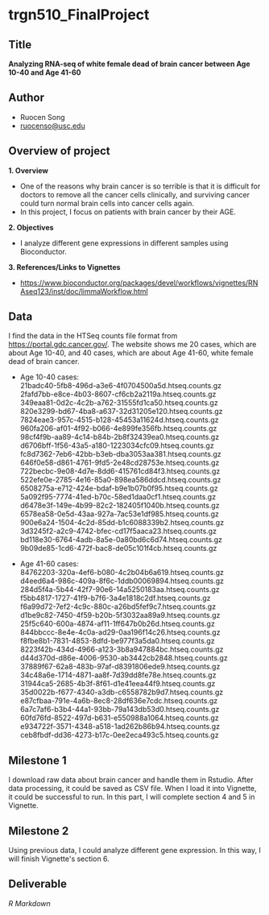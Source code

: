 # trgn510_FinalProject

## Title
**Analyzing RNA-seq of white female dead of brain cancer between Age 10-40 and Age 41-60**

## Author
* Ruocen Song
* <ruocenso@usc.edu>

## Overview of project
**1. Overview**
* One of the reasons why brain cancer is so terrible is that it is difficult for doctors to remove all the cancer cells clinically, and surviving cancer could turn normal brain cells into cancer cells again.
* In this project, I focus on patients with brain cancer by their AGE.

**2. Objectives**
* I analyze different gene expressions in different samples using Bioconductor.

**3. References/Links to Vignettes**
* https://www.bioconductor.org/packages/devel/workflows/vignettes/RNAseq123/inst/doc/limmaWorkflow.html

## Data
I find the data in the HTSeq counts file format from https://portal.gdc.cancer.gov/. The website shows me 20 cases, which are about Age 10-40, and 40 cases, which are about Age 41-60, white female dead of brain cancer.
* Age 10-40 cases:  
21badc40-5fb8-496d-a3e6-4f0704500a5d.htseq.counts.gz  
2fafd7bb-e8ce-4b03-8607-cf6cb2a2119a.htseq.counts.gz  
349eaa81-0d2c-4c2b-a762-31555fd1ca50.htseq.counts.gz  
820e3299-bd67-4ba8-a637-32d31205e120.htseq.counts.gz  
7824eae3-957c-4515-b128-45453a11624d.htseq.counts.gz  
960fa206-af01-4f92-b066-4e899fe356fb.htseq.counts.gz  
98cf4f9b-aa89-4c14-b84b-2b8f32439ea0.htseq.counts.gz  
d6706bff-1f56-43a5-a180-1223034cfc09.htseq.counts.gz  
fc8d7362-7eb6-42bb-b3eb-dba3053aa381.htseq.counts.gz  
646f0e58-d861-4761-9fd5-2e48cd28753e.htseq.counts.gz  
722becbc-9e08-4d7e-8dd6-415761cd84f3.htseq.counts.gz  
522efe0e-2785-4e16-85a0-898ea586ddcd.htseq.counts.gz  
6508275a-e712-424e-bdaf-b9e1b07b0f95.htseq.counts.gz  
5a092f95-7774-41ed-b70c-58ed1daa0cf1.htseq.counts.gz  
d6478e3f-149e-4b99-82c2-182405f1040b.htseq.counts.gz  
6578ea58-0e5d-43aa-927a-7ac53e1df985.htseq.counts.gz  
900e6a24-1504-4c2d-85dd-b1c6088339b2.htseq.counts.gz  
3d3245f2-a2c9-4742-bfec-cd17f5aaca23.htseq.counts.gz  
bd118e30-6764-4adb-8a5e-0a80bd6c6d74.htseq.counts.gz  
9b09de85-1cd6-472f-bac8-de05c101f4cb.htseq.counts.gz  

* Age 41-60 cases:  
84762203-320a-4ef6-b080-4c2b04b6a619.htseq.counts.gz  
d4eed6a4-986c-409a-8f6c-1ddb00069894.htseq.counts.gz  
284d5f4a-5b44-42f7-90e6-14a5250183aa.htseq.counts.gz  
f5bb4817-1727-41f9-b7f6-3a4e1818c2df.htseq.counts.gz  
f6a99d72-7ef2-4c9c-880c-a26bd5fef9c7.htseq.counts.gz  
d1be9c82-7450-4f59-b20b-5f3032aa89a9.htseq.counts.gz  
25f5c640-600a-4874-af11-1ff647b0b26d.htseq.counts.gz  
844bbccc-8e4e-4c0a-ad29-0aa196f14c26.htseq.counts.gz  
f8fbe8b1-7831-4853-8dfd-be977f3a5da0.htseq.counts.gz  
8223f42b-434d-4966-a123-3b8a947884bc.htseq.counts.gz  
d44d370d-d86e-4006-9530-ab3442cb2848.htseq.counts.gz  
37889f67-62a8-483b-97af-d8391806ede9.htseq.counts.gz  
34c48a6e-1714-4871-aa8f-7d39dd8fe78e.htseq.counts.gz  
31944ca5-2685-4b3f-8f61-d1e41eea44f9.htseq.counts.gz  
35d0022b-f677-4340-a3db-c6558782b9d7.htseq.counts.gz  
e87cfbaa-791e-4a6b-8ec8-28df636e7cdc.htseq.counts.gz  
6a7c7af6-b3b4-44a1-93bb-79a143db53d0.htseq.counts.gz  
60fd76fd-8522-497d-b631-e550988a1064.htseq.counts.gz  
e934722f-3571-4348-a518-1ad262b86b94.htseq.counts.gz  
ceb8fbdf-dd36-4273-b17c-0ee2eca493c5.htseq.counts.gz  

## Milestone 1
I download raw data about brain cancer and handle them in Rstudio. After data processing, it could be saved as CSV file. When I load it into Vignette, it could be successful to run. In this part, I will complete section 4 and 5 in Vignette.

## Milestone 2
Using previous data, I could analyze different gene expression. In this way, I will finish Vignette's section 6.

## Deliverable
*R Markdown*
